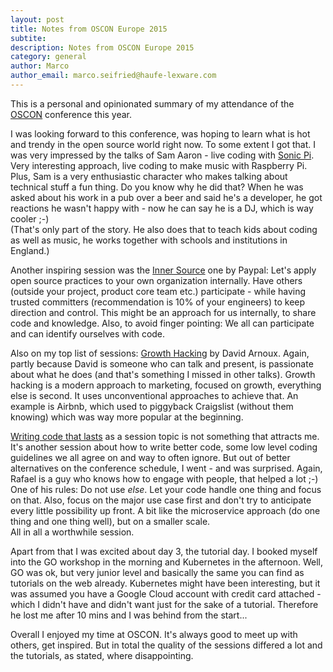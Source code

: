 ```yaml
---
layout: post
title: Notes from OSCON Europe 2015
subtite:  
description: Notes from OSCON Europe 2015
category: general
author: Marco
author_email: marco.seifried@haufe-lexware.com 
---
```


This is a personal and opinionated summary of my attendance of the [OSCON](http://conferences.oreilly.com/oscon/open-source-eu-2015) conference this year.      

I was looking forward to this conference, was hoping to learn what is hot and trendy in the open source world right now. To some extent I got that. I was very impressed by the talks of Sam Aaron - live coding with [Sonic Pi](http://sonic-pi.net/). Very interesting approach, live coding to make music with Raspberry Pi. Plus, Sam is a very enthusiastic character who makes talking about technical stuff a fun thing. Do you know why he did that? When he was asked about his work in a pub over a beer and said he's a developer, he got reactions he wasn't happy with - now he can say he is a DJ, which is way cooler ;-)  
(That's only part of the story. He also does that to teach kids about coding as well as music, he works together with schools and institutions in England.)  

Another inspiring session was the [Inner Source](http://www.infoq.com/news/2015/10/innersource-at-paypal) one by Paypal: Let's apply open source practices to your own organization internally. Have others (outside your project, product core team etc.) participate - while having trusted committers (recommendation is 10% of your engineers) to keep direction and control. This might be an approach for us internally, to share code and knowledge. Also, to avoid finger pointing: We all can participate and can identify ourselves with code. 

Also on my top list of sessions: [Growth Hacking](http://conferences.oreilly.com/oscon/open-source-eu-2015/public/schedule/detail/46945) by David Arnoux. Again, partly because David is someone who can talk and present, is passionate about what he does (and that's something I missed in other talks). Growth hacking is a modern approach to marketing, focused on growth, everything else is second. It uses unconventional approaches to achieve that. An example is Airbnb, which used to piggyback Craigslist (without them knowing) which was way more popular at the beginning.

[Writing code that lasts](http://de.slideshare.net/rdohms/writing-code-that-lasts-or-writing-code-you-wont-hate-tomorrow-54396256) as a session topic is not something that attracts me. It's another session about how to write better code, some low level coding guidelines we all agree on and way to often ignore. But out of better alternatives on the conference schedule, I went - and was surprised. Again, Rafael is a guy who knows how to engage with people, that helped a lot ;-)   
One of his rules: Do not use *else*. Let your code handle one thing and focus on that. Also, focus on the major use case first and don't try to anticipate every little possibility up front. A bit like the microservice approach (do one thing and one thing well), but on a smaller scale.   
All in all a worthwhile session. 

Apart from that I was excited about day 3, the tutorial day. I booked myself into the GO workshop in the morning and Kubernetes in the afternoon. 
Well, GO was ok, but very junior level and basically the same you can find as tutorials on the web already. Kubernetes might have been interesting, but it was assumed you have a Google Cloud account with credit card attached - which I didn't have and didn't want just for the sake of a tutorial. Therefore he lost me after 10 mins and I was behind from the start... 

Overall I enjoyed my time at OSCON. It's always good to meet up with others, get inspired. But in total the quality of the sessions differed a lot and the tutorials, as stated, where disappointing. 